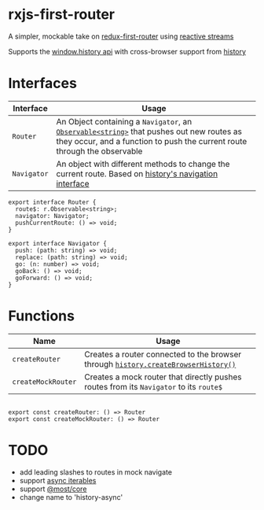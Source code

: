 # rxjs-first-router

A simpler, mockable take on [redux-first-router](https://github.com/faceyspacey/redux-first-router) using [reactive streams](https://rxjs-dev.firebaseapp.com/)

Supports the [window.history api](https://developer.mozilla.org/en-US/docs/Web/API/Window/history) with cross-browser support from [history](https://github.com/ReactTraining/history)

# Interfaces

| Interface | Usage |
|-----------|-------|
| `Router` | An Object containing a `Navigator`, an [`Observable<string>`](https://rxjs-dev.firebaseapp.com/guide/observable) that pushes out new routes as they occur, and a function to push the current route through the observable |
| `Navigator` | An object with different methods to change the current route. Based on [history's navigation interface](https://github.com/ReactTraining/history/blob/master/docs/Navigation.md) |

```tsx
export interface Router {
  route$: r.Observable<string>;
  navigator: Navigator;
  pushCurrentRoute: () => void;
}

export interface Navigator {
  push: (path: string) => void;
  replace: (path: string) => void;
  go: (n: number) => void;
  goBack: () => void;
  goForward: () => void;
}
```

# Functions

| Name | Usage |
|------|-------|
| `createRouter` | Creates a router connected to the browser through [`history.createBrowserHistory()`](https://github.com/ReactTraining/history/blob/master/docs/GettingStarted.md) |
| `createMockRouter` | Creates a mock router that directly pushes routes from its `Navigator` to its `route$` |

```tsx

export const createRouter: () => Router
export const createMockRouter: () => Router

```

# TODO

- add leading slashes to routes in mock navigate
- support [async iterables](https://developer.mozilla.org/en-US/docs/Web/JavaScript/Reference/Statements/for-await...of)
- support [@most/core](https://github.com/cujojs/most)
- change name to 'history-async'
